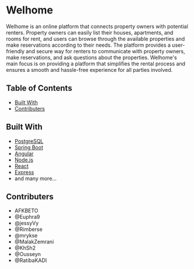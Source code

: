 # Welhome
Welhome is an online platform that connects property owners with potential renters. Property owners can easily list their houses, apartments, and rooms for rent, and users can browse through the available properties and make reservations according to their needs. The platform provides a user-friendly and secure way for renters to communicate with property owners, make reservations, and ask questions about the properties. Welhome's main focus is on providing a platform that simplifies the rental process and ensures a smooth and hassle-free experience for all parties involved.

## Table of Contents
- [Built With](#built-with)
- [Contributers](#contributers)

## Built With
- [PostgreSQL](https://www.postgresql.org/)
- [Spring Boot](https://spring.io/projects/spring-boot)
- [Angular](https://angular.io/)
- [Node.js](https://nodejs.org/en/)
- [React](https://reactjs.org/)
- [Express](https://expressjs.com/)
- and many more...

## Contributers
- AFKBETO
- @Euphra9 
- @jessyVy 
- @Rimberse
- @mrykse
- @MalakZemrani 
- @KhSh2
- @Ousseyn 
- @RatibaKADI 
